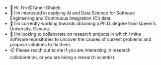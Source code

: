 - 👋 Hi, I’m @Taher-Ghaleb
- 👀 I’m interested in applying AI and Data Science for Software Engineering and Continuous Integration (CI) data.
- 🌱 I’m currently working towards obtaining a Ph.D. degree from Queen's University, Canada.
- 💞️ I’m looking to collaborate on research projects in which I mine software repositories to uncover the causes of current problems and propose solutions to fix them.
- 📫 Please reach out to me if you are interesting in research collaboration, or you are hiring a research scientist.

<!---
Taher-Ghaleb/Taher-Ghaleb is a ✨ special ✨ repository because its `README.md` (this file) appears on your GitHub profile.
You can click the Preview link to take a look at your changes.
--->
